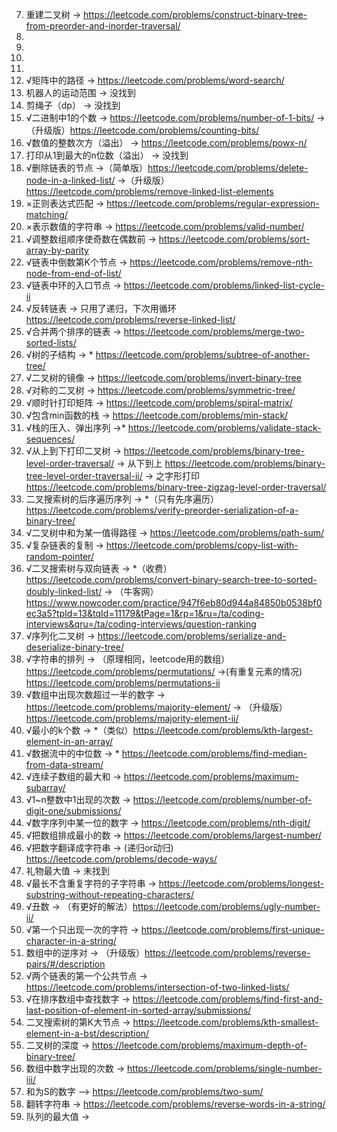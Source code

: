 7. 重建二叉树 -> https://leetcode.com/problems/construct-binary-tree-from-preorder-and-inorder-traversal/
8.
9.
10.
11.
12. √矩阵中的路径 -> https://leetcode.com/problems/word-search/
13. 机器人的运动范围 -> 没找到
14. 剪绳子（dp） -> 没找到 
15. √二进制中1的个数 -> https://leetcode.com/problems/number-of-1-bits/ ->（升级版）https://leetcode.com/problems/counting-bits/
16. √数值的整数次方（溢出） -> https://leetcode.com/problems/powx-n/
17. 打印从1到最大的n位数（溢出） -> 没找到
18. √删除链表的节点 ->（简单版）https://leetcode.com/problems/delete-node-in-a-linked-list/ ->（升级版）https://leetcode.com/problems/remove-linked-list-elements 
19. ×正则表达式匹配 -> https://leetcode.com/problems/regular-expression-matching/
20. ×表示数值的字符串 -> https://leetcode.com/problems/valid-number/
21. √调整数组顺序使奇数在偶数前 -> https://leetcode.com/problems/sort-array-by-parity
22. √链表中倒数第K个节点 -> https://leetcode.com/problems/remove-nth-node-from-end-of-list/
23. √链表中环的入口节点 -> https://leetcode.com/problems/linked-list-cycle-ii
24. √反转链表 -> 只用了递归，下次用循环 https://leetcode.com/problems/reverse-linked-list/
25. √合并两个排序的链表 -> https://leetcode.com/problems/merge-two-sorted-lists/
26. √树的子结构 -> * https://leetcode.com/problems/subtree-of-another-tree/
27. √二叉树的镜像 -> https://leetcode.com/problems/invert-binary-tree
28. √对称的二叉树 -> https://leetcode.com/problems/symmetric-tree/
29. √顺时针打印矩阵 -> https://leetcode.com/problems/spiral-matrix/
30. √包含min函数的栈 -> https://leetcode.com/problems/min-stack/
31. √栈的压入、弹出序列 ->* https://leetcode.com/problems/validate-stack-sequences/
32. √从上到下打印二叉树 -> https://leetcode.com/problems/binary-tree-level-order-traversal/ -> 从下到上 https://leetcode.com/problems/binary-tree-level-order-traversal-ii/ -> 之字形打印 https://leetcode.com/problems/binary-tree-zigzag-level-order-traversal/
33. 二叉搜索树的后序遍历序列 -> *（只有先序遍历）https://leetcode.com/problems/verify-preorder-serialization-of-a-binary-tree/
34. √二叉树中和为某一值得路径 -> https://leetcode.com/problems/path-sum/
35. √复杂链表的复制 -> https://leetcode.com/problems/copy-list-with-random-pointer/
36. √二叉搜索树与双向链表 -> *（收费）https://leetcode.com/problems/convert-binary-search-tree-to-sorted-doubly-linked-list/ -> （牛客网）https://www.nowcoder.com/practice/947f6eb80d944a84850b0538bf0ec3a5?tpId=13&tqId=11179&tPage=1&rp=1&ru=/ta/coding-interviews&qru=/ta/coding-interviews/question-ranking
37. √序列化二叉树 -> https://leetcode.com/problems/serialize-and-deserialize-binary-tree/
38. √字符串的排列 -> （原理相同，leetcode用的数组）https://leetcode.com/problems/permutations/ ->(有重复元素的情况) https://leetcode.com/problems/permutations-ii
39. √数组中出现次数超过一半的数字 -> https://leetcode.com/problems/majority-element/ -> （升级版） https://leetcode.com/problems/majority-element-ii/
40. √最小的k个数 -> *（类似）https://leetcode.com/problems/kth-largest-element-in-an-array/
41. √数据流中的中位数 -> * https://leetcode.com/problems/find-median-from-data-stream/
42. √连续子数组的最大和 -> https://leetcode.com/problems/maximum-subarray/
43. √1~n整数中1出现的次数 -> https://leetcode.com/problems/number-of-digit-one/submissions/
44. √数字序列中某一位的数字 -> https://leetcode.com/problems/nth-digit/
45. √把数组排成最小的数 -> https://leetcode.com/problems/largest-number/
46. √把数字翻译成字符串 -> (递归or动归) https://leetcode.com/problems/decode-ways/
47. 礼物最大值 -> 未找到
48. √最长不含重复字符的子字符串 -> https://leetcode.com/problems/longest-substring-without-repeating-characters/
49. √丑数 -> （有更好的解法）https://leetcode.com/problems/ugly-number-ii/
50. √第一个只出现一次的字符 ->  https://leetcode.com/problems/first-unique-character-in-a-string/
51. 数组中的逆序对 -> （升级版）https://leetcode.com/problems/reverse-pairs/#/description
52. √两个链表的第一个公共节点 -> https://leetcode.com/problems/intersection-of-two-linked-lists/
53. √在排序数组中查找数字 -> https://leetcode.com/problems/find-first-and-last-position-of-element-in-sorted-array/submissions/
54. 二叉搜索树的第K大节点 -> https://leetcode.com/problems/kth-smallest-element-in-a-bst/description/
55. 二叉树的深度 -> https://leetcode.com/problems/maximum-depth-of-binary-tree/
56. 数组中数字出现的次数 -> https://leetcode.com/problems/single-number-iii/
57. 和为S的数字 —> https://leetcode.com/problems/two-sum/
58. 翻转字符串 -> https://leetcode.com/problems/reverse-words-in-a-string/
59. 队列的最大值 ->
